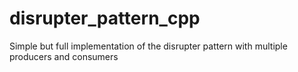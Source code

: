 # disrupter_pattern_cpp
Simple but full implementation of the disrupter pattern with multiple producers and consumers
